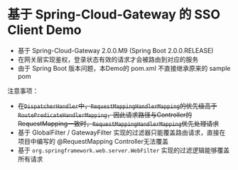 # 基于 Spring-Cloud-Gateway 的 SSO Client Demo

* 基于 Spring-Cloud-Gateway 2.0.0.M9 (Spring Boot 2.0.0.RELEASE)
* 在网关层实现鉴权，登录状态有效的请求才会被路由到对应的服务
* 由于 Spring Boot 版本问题，本Demo的 pom.xml 不直接继承原来的 sample pom

注意事项：
* ~~在`DispatcherHandler`中，`RequestMappingHandlerMapping`的优先级高于`RoutePredicateHandlerMapping`，因此请求路径与Controller的RequestMapping一致时，`RequestMappingHandlerMapping`优先处理请求~~
* 基于 GlobalFilter / GatewayFilter 实现的过滤器只能覆盖路由请求，直接在项目中编写的 @RequestMapping Controller无法覆盖
* 基于 `org.springframework.web.server.WebFilter` 实现的过滤逻辑能够覆盖所有请求
